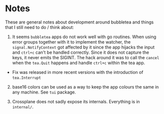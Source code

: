 # Notes

These are general notes about development around bubbletea and things that I still need to do / think about:

1. It seems `bubbletea` apps do not work well with go routines. When using error groups together with it to
implement the watcher, the `signal.NotifyContext` got affected by it since the app hijacks the input and `ctrl+c`
can't be handled correctly. Since it does not capture the keys, it never emits the SIGINT.
The hack around it was to call the `cancel` when the `tea.Quit` happens and handle `ctrl+c` within the tea app.
  - Fix was released in more recent versions with the introduction of `tea.Interrupt`

2. base16 colors can be used as a way to keep the app colours the same in any machine. See `tui` package.

3. Crossplane does not sadly expose its internals. Everything is in `internal/`.
